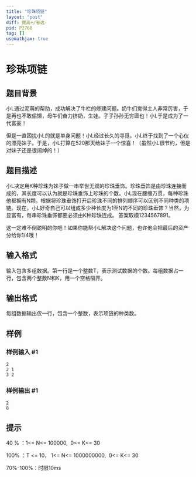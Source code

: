 ```yaml
---
title: "珍珠项链"
layout: "post"
diff: 提高+/省选-
pid: P2768
tag: []
usemathjax: true
---
```


# 珍珠项链
## 题目背景

小L通过泥萌的帮助，成功解决了牛栏的修建问题。奶牛们觉得主人非常厉害，于是再也不敢偷懒，母牛们奋力挤奶，生娃。子子孙孙无穷匮也！小L于是成为了一代富豪！

但是一直困扰小L的就是单身问题！小L经过长久的寻觅，小L终于找到了一个心仪的漂亮妹子。于是，小L打算在520那天给妹子一个惊喜！（虽然小L很节约，但是对妹子还是很阔绰的！）

## 题目描述

小L决定用K种珍珠为妹子做一串举世无双的珍珠垂饰。珍珠垂饰是由珍珠连接而成的，其长度可以认为就是珍珠垂饰上珍珠的个数。小L现在腰缠万贯，每种珍珠他都拥有N颗。根据将珍珠垂饰打开后珍珠不同的排列顺序可以区别不同种类的项链。现在，小L好奇自己可以组成多少种长度为1至N的不同的珍珠垂饰？当然，为显富有，每串珍珠垂饰都要必须由K种珍珠连成。 答案取模1234567891。

这一定难不倒聪明的你吧！如果你能帮小L解决这个问题，也许他会把最后的资产分给你1/4哦！

## 输入格式

输入包含多组数据。第一行是一个整数T，表示测试数据的个数。每组数据占一行，包含两个整数N和K，用一个空格隔开。

## 输出格式

每组数据输出仅一行，包含一个整数，表示项链的种类数。

## 样例

### 样例输入 #1
```
2
2 1
3 2
```
### 样例输出 #1
```
2
8
```
## 提示

40 % ：1<= N<= 100000,  0<= K<= 30

100% ：T <= 10， 1<= N<= 1000000000,  0<= K<= 30

70%-100%：时限10ms

